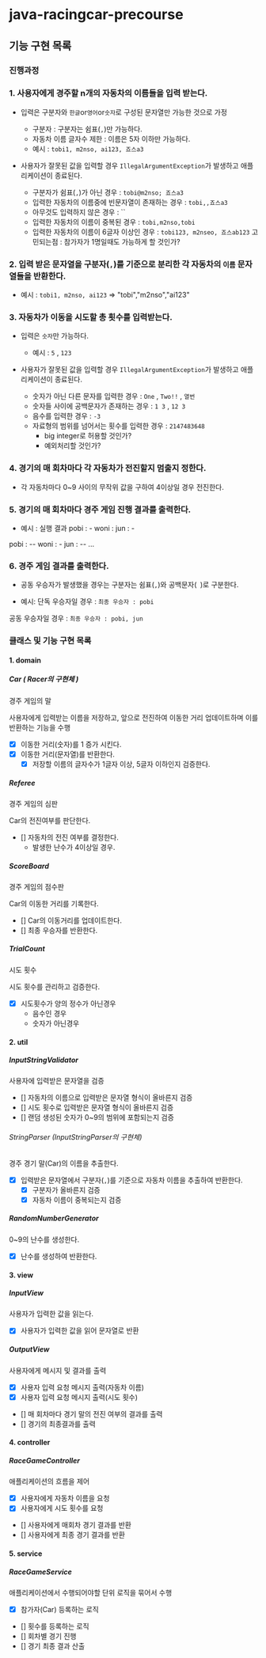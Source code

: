 # java-racingcar-precourse

## 기능 구현 목록

### 진행과정

### 1. 사용자에게 경주할 n개의 자동차의 이름들을 입력 받는다.
- 입력은 구분자와 `한글`or`영어`or`숫자`로 구성된 문자열만 가능한 것으로 가정
	- 구분자 : 구분자는 쉼표(`,`)만 가능하다.
	- 자동차 이름 글자수 제한 : 이름은 5자 이하만 가능하다.
	- 예시 : `tobi1, m2nso, ai123, 죠스a3`

- 사용자가 잘못된 값을 입력할 경우
`IllegalArgumentException`가 발생하고 애플리케이션이 종료된다.
	- 구분자가 쉼표(`,`)가 아닌 경우 : `tobi@m2nso; 죠스a3`
	- 입력한 자동차의 이름중에 빈문자열이 존재하는 경우 : `tobi,,죠스a3`
	- 아무것도 입력하지 않은 경우 : ``
	- 입력한 자동차의 이름이 중복된 경우 : `tobi,m2nso,tobi`
	- 입력한 자동차의 이름이 6글자 이상인 경우 : `tobi123, m2nseo, 죠스ab123`
고민되는점 : 참가자가 1명일때도 가능하게 할 것인가?

### 2. 입력 받은 문자열을 구분자(`,`)를 기준으로 분리한 각 자동차의 `이름` 문자열들을 반환한다.
- 예시 : `tobi1, m2nso, ai123` => "tobi","m2nso","ai123"

### 3. 자동차가 이동을 시도할 총 횟수를 입력받는다.
- 입력은 `숫자`만 가능하다.
    - 예시 : `5` , `123`

- 사용자가 잘못된 값을 입력할 경우
`IllegalArgumentException`가 발생하고 애플리케이션이 종료된다.
	- 숫자가 아닌 다른 문자를 입력한 경우 : `One` , `Two!!` , `열번`
    - 숫자들 사이에 공백문자가 존재하는 경우 : `1 3` , `12 3`
    - 음수를 입력한 경우 : `-3`
    - 자료형의 범위를 넘어서는 횟수를 입력한 경우 : `2147483648`
        - big integer로 허용할 것인가?
        - 예외처리할 것인가?

### 4. 경기의 매 회차마다 각 자동차가 전진할지 멈출지 정한다.
- 각 자동차마다 0~9 사이의 무작위 값을 구하여 4이상일 경우 전진한다.

### 5. 경기의 매 회차마다 경주 게임 진행 결과를 출력한다.
- 예시 : 
실행 결과
pobi : -
woni : 
jun : -

pobi : --
woni : -
jun : --
...

### 6. 경주 게임 결과를 출력한다.
- 공동 우승자가 발생했을 경우는 구분자는 쉼표(`,`)와 공백문자(` `)로 구분한다.

- 예시:
단독 우승자일 경우 : `최종 우승자 : pobi`

공동 우승자일 경우 : `최종 우승자 : pobi, jun`


### 클래스 및 기능 구현 목록

#### 1. domain

##### Car ( Racer의 구현체 )

경주 게임의 말

사용자에게 입력받는 이름을 저장하고, 
앞으로 전진하여 이동한 거리 업데이트하며 이를 반환하는 기능을 수행

- [x] 이동한 거리(숫자)를 1 증가 시킨다.
- [x] 이동한 거리(문자열)를 반환한다.
  - [x] 저장할 이름의 글자수가 1글자 이상, 5글자 이하인지 검증한다.

##### Referee

경주 게임의 심판

Car의 전진여부를 판단한다.

- [] 자동차의 전진 여부를 결정한다.
	- 발생한 난수가 4이상일 경우.

##### ScoreBoard

경주 게임의 점수판

Car의 이동한 거리를 기록한다.

- [] Car의 이동거리를 업데이트한다.
- [] 최종 우승자를 반환한다.

##### TrialCount

시도 횟수

시도 횟수를 관리하고 검증한다.

- [x] 시도횟수가 양의 정수가 아닌경우
  - 음수인 경우
  - 숫자가 아닌경우

#### 2. util

##### InputStringValidator

사용자에 입력받은 문자열을 검증

- [] 자동차의 이름으로 입력받은 문자열 형식이 올바른지 검증
- [] 시도 횟수로 입력받은 문자열 형식이 올바른지 검증
- [] 랜덤 생성된 숫자가 0~9의 범위에 포함되는지 검증

###### StringParser (InputStringParser의 구현체)

경주 경기 말(Car)의 이름을 추출한다.

- [x] 입력받은 문자열에서 구분자(`,`)를 기준으로 자동차 이름을 추출하여 반환한다.
  - [x] 구분자가 올바른지 검증
  - [x] 자동차 이름이 중복되는지 검증

##### RandomNumberGenerator

0~9의 난수를 생성한다.

- [x] 난수를 생성하여 반환한다.


#### 3. view

##### InputView

사용자가 입력한 값을 읽는다.

- [x] 사용자가 입력한 값을 읽어 문자열로 반환

##### OutputView

사용자에게 메시지 및 결과를 출력

- [x] 사용자 입력 요청 메시지 출력(자동차 이름)
- [x] 사용자 입력 요청 메시지 출력(시도 횟수)
- [] 매 회차마다 경기 말의 전진 여부의 결과를 출력
- [] 경기의 최종결과를 출력

#### 4. controller

##### RaceGameController

애플리케이션의 흐름을 제어

- [x] 사용자에게 자동차 이름을 요청
- [x] 사용자에게 시도 횟수를 요청
- [] 사용자에게 매회차 경기 결과를 반환
- [] 사용자에게 최종 경기 결과를 반환

#### 5. service

##### RaceGameService

애플리케이션에서 수행되어야할 단위 로직을 묶어서 수행

- [x] 참가자(Car) 등록하는 로직
- [] 횟수를 등록하는 로직
- [] 회차별 경기 진행
- [] 경기 최종 결과 산출

